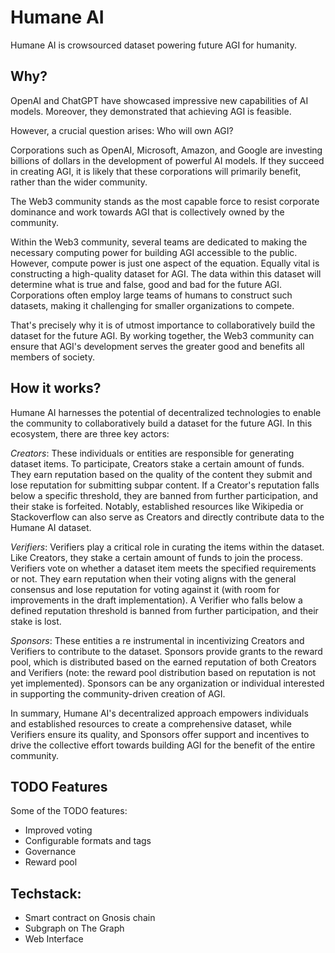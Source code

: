 # Humane AI

Humane AI is crowsourced dataset powering future AGI for humanity.

## Why?

OpenAI and ChatGPT have showcased impressive new capabilities of AI models. Moreover, they demonstrated that achieving AGI is feasible.

However, a crucial question arises: Who will own AGI?

Corporations such as OpenAI, Microsoft, Amazon, and Google are investing billions of dollars in the development of powerful AI models. If they succeed in creating AGI, it is likely that these corporations will primarily benefit, rather than the wider community.

The Web3 community stands as the most capable force to resist corporate dominance and work towards AGI that is collectively owned by the community.

Within the Web3 community, several teams are dedicated to making the necessary computing power for building AGI accessible to the public. However, compute power is just one aspect of the equation. Equally vital is constructing a high-quality dataset for AGI. The data within this dataset will determine what is true and false, good and bad for the future AGI. Corporations often employ large teams of humans to construct such datasets, making it challenging for smaller organizations to compete.

That's precisely why it is of utmost importance to collaboratively build the dataset for the future AGI. By working together, the Web3 community can ensure that AGI's development serves the greater good and benefits all members of society.

## How it works?

Humane AI harnesses the potential of decentralized technologies to enable the community to collaboratively build a dataset for the future AGI. In this ecosystem, there are three key actors:

*Creators*: These individuals or entities are responsible for generating dataset items. To participate, Creators stake a certain amount of funds. They earn reputation based on the quality of the content they submit and lose reputation for submitting subpar content. If a Creator's reputation falls below a specific threshold, they are banned from further participation, and their stake is forfeited. Notably, established resources like Wikipedia or Stackoverflow can also serve as Creators and directly contribute data to the Humane AI dataset.

*Verifiers*: Verifiers play a critical role in curating the items within the dataset. Like Creators, they stake a certain amount of funds to join the process. Verifiers vote on whether a dataset item meets the specified requirements or not. They earn reputation when their voting aligns with the general consensus and lose reputation for voting against it (with room for improvements in the draft implementation). A Verifier who falls below a defined reputation threshold is banned from further participation, and their stake is lost.

*Sponsors*: These entities a
re instrumental in incentivizing Creators and Verifiers to contribute to the dataset. Sponsors provide grants to the reward pool, which is distributed based on the earned reputation of both Creators and Verifiers (note: the reward pool distribution based on reputation is not yet implemented). Sponsors can be any organization or individual interested in supporting the community-driven creation of AGI.

In summary, Humane AI's decentralized approach empowers individuals and established resources to create a comprehensive dataset, while Verifiers ensure its quality, and Sponsors offer support and incentives to drive the collective effort towards building AGI for the benefit of the entire community.

## TODO Features

Some of the TODO features:
- Improved voting
- Configurable formats and tags
- Governance
- Reward pool

## Techstack:
- Smart contract on Gnosis chain
- Subgraph on The Graph
- Web Interface





